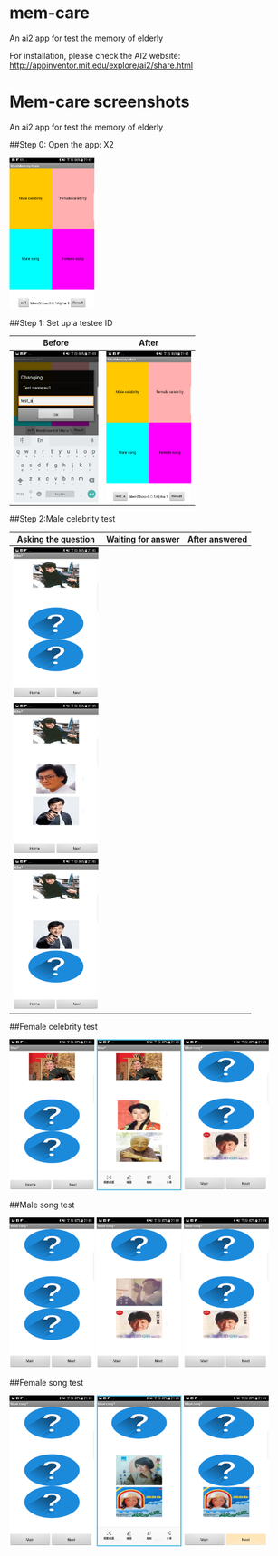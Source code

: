 # mem-care
An ai2 app for test the memory of elderly

For installation, please check the AI2 website: http://appinventor.mit.edu/explore/ai2/share.html

# Mem-care screenshots
An ai2 app for test the memory of elderly

##Step 0: Open the app: X2

<img src="https://github.com/htchu/mem-care/blob/master/Screenshots/screen0.png" width="150">

##Step 1: Set up a testee ID 

| Before  | After  |
|---|---|
|  <img src="https://github.com/htchu/mem-care/blob/master/Screenshots/screen0-1.png" width="150"> | <img src="https://github.com/htchu/mem-care/blob/master/Screenshots/screen0-2.png" width="150">  | 




##Step 2:Male celebrity test

| Asking the question  | Waiting for answer  |After answered|
|---|---|---|
|<img src="https://github.com/htchu/mem-care/blob/master/Screenshots/screen1-1.png" width="150">
|<img src="https://github.com/htchu/mem-care/blob/master/Screenshots/screen1-2.png" width="150">
|<img src="https://github.com/htchu/mem-care/blob/master/Screenshots/screen1-3.png" width="150">|

##Female celebrity test

<img src="https://github.com/htchu/mem-care/blob/master/Screenshots/screen2-1.png" width="150">
<img src="https://github.com/htchu/mem-care/blob/master/Screenshots/screen2-2.png" width="150">
<img src="https://github.com/htchu/mem-care/blob/master/Screenshots/screen3-3.png" width="150">

##Male song test

<img src="https://github.com/htchu/mem-care/blob/master/Screenshots/screen3-1.png" width="150">
<img src="https://github.com/htchu/mem-care/blob/master/Screenshots/screen3-2.png" width="150">
<img src="https://github.com/htchu/mem-care/blob/master/Screenshots/screen3-3.png" width="150">

##Female song test

<img src="https://github.com/htchu/mem-care/blob/master/Screenshots/screen4-1.png" width="150">
<img src="https://github.com/htchu/mem-care/blob/master/Screenshots/screen4-2.png" width="150">
<img src="https://github.com/htchu/mem-care/blob/master/Screenshots/screen4-3.png" width="150">
